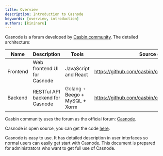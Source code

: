 ```yaml
---
title: Overview
description: Introduction to Casnode
keywords: [overview, introduction]
authors: [kininaru]
---
```


Casnode is a forum developed by [Casbin community](https://casbin.org/). The detailed architecture:

| Name     | Description                 | Tools                | Source code                                       |
| -------- | --------------------------- | -------------------- | ------------------------------------------------- |
| Frontend | Web frontend UI for Casnode | JavaScript and React | <https://github.com/casbin/casnode/tree/master/web> |
| Backend | RESTful API backend for Casnode | Golang + Beego + MySQL + Xorm | <https://github.com/casbin/casnode/> |

 Casbin community uses the forum as the official forum: [Casnode](https://forum.casbin.com/).

Casnode is open source, you can get the code [here](https://github.com/casbin/casnode).

Casnode is easy to use. It has detailed description in user interfaces so normal users can easily get start with Casnode. This document is prepared for administrators who want to get full use of Casnode.
